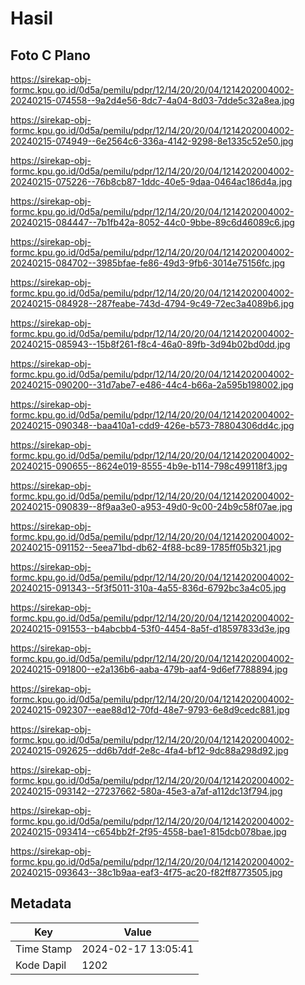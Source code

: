 # Hasil

## Foto C Plano

https://sirekap-obj-formc.kpu.go.id/0d5a/pemilu/pdpr/12/14/20/20/04/1214202004002-20240215-074558--9a2d4e56-8dc7-4a04-8d03-7dde5c32a8ea.jpg

https://sirekap-obj-formc.kpu.go.id/0d5a/pemilu/pdpr/12/14/20/20/04/1214202004002-20240215-074949--6e2564c6-336a-4142-9298-8e1335c52e50.jpg

https://sirekap-obj-formc.kpu.go.id/0d5a/pemilu/pdpr/12/14/20/20/04/1214202004002-20240215-075226--76b8cb87-1ddc-40e5-9daa-0464ac186d4a.jpg

https://sirekap-obj-formc.kpu.go.id/0d5a/pemilu/pdpr/12/14/20/20/04/1214202004002-20240215-084447--7b1fb42a-8052-44c0-9bbe-89c6d46089c6.jpg

https://sirekap-obj-formc.kpu.go.id/0d5a/pemilu/pdpr/12/14/20/20/04/1214202004002-20240215-084702--3985bfae-fe86-49d3-9fb6-3014e75156fc.jpg

https://sirekap-obj-formc.kpu.go.id/0d5a/pemilu/pdpr/12/14/20/20/04/1214202004002-20240215-084928--287feabe-743d-4794-9c49-72ec3a4089b6.jpg

https://sirekap-obj-formc.kpu.go.id/0d5a/pemilu/pdpr/12/14/20/20/04/1214202004002-20240215-085943--15b8f261-f8c4-46a0-89fb-3d94b02bd0dd.jpg

https://sirekap-obj-formc.kpu.go.id/0d5a/pemilu/pdpr/12/14/20/20/04/1214202004002-20240215-090200--31d7abe7-e486-44c4-b66a-2a595b198002.jpg

https://sirekap-obj-formc.kpu.go.id/0d5a/pemilu/pdpr/12/14/20/20/04/1214202004002-20240215-090348--baa410a1-cdd9-426e-b573-78804306dd4c.jpg

https://sirekap-obj-formc.kpu.go.id/0d5a/pemilu/pdpr/12/14/20/20/04/1214202004002-20240215-090655--8624e019-8555-4b9e-b114-798c499118f3.jpg

https://sirekap-obj-formc.kpu.go.id/0d5a/pemilu/pdpr/12/14/20/20/04/1214202004002-20240215-090839--8f9aa3e0-a953-49d0-9c00-24b9c58f07ae.jpg

https://sirekap-obj-formc.kpu.go.id/0d5a/pemilu/pdpr/12/14/20/20/04/1214202004002-20240215-091152--5eea71bd-db62-4f88-bc89-1785ff05b321.jpg

https://sirekap-obj-formc.kpu.go.id/0d5a/pemilu/pdpr/12/14/20/20/04/1214202004002-20240215-091343--5f3f5011-310a-4a55-836d-6792bc3a4c05.jpg

https://sirekap-obj-formc.kpu.go.id/0d5a/pemilu/pdpr/12/14/20/20/04/1214202004002-20240215-091553--b4abcbb4-53f0-4454-8a5f-d18597833d3e.jpg

https://sirekap-obj-formc.kpu.go.id/0d5a/pemilu/pdpr/12/14/20/20/04/1214202004002-20240215-091800--e2a136b6-aaba-479b-aaf4-9d6ef7788894.jpg

https://sirekap-obj-formc.kpu.go.id/0d5a/pemilu/pdpr/12/14/20/20/04/1214202004002-20240215-092307--eae88d12-70fd-48e7-9793-6e8d9cedc881.jpg

https://sirekap-obj-formc.kpu.go.id/0d5a/pemilu/pdpr/12/14/20/20/04/1214202004002-20240215-092625--dd6b7ddf-2e8c-4fa4-bf12-9dc88a298d92.jpg

https://sirekap-obj-formc.kpu.go.id/0d5a/pemilu/pdpr/12/14/20/20/04/1214202004002-20240215-093142--27237662-580a-45e3-a7af-a112dc13f794.jpg

https://sirekap-obj-formc.kpu.go.id/0d5a/pemilu/pdpr/12/14/20/20/04/1214202004002-20240215-093414--c654bb2f-2f95-4558-bae1-815dcb078bae.jpg

https://sirekap-obj-formc.kpu.go.id/0d5a/pemilu/pdpr/12/14/20/20/04/1214202004002-20240215-093643--38c1b9aa-eaf3-4f75-ac20-f82ff8773505.jpg


## Metadata

| Key        | Value               |
| ---------- | ------------------- |
| Time Stamp | 2024-02-17 13:05:41 |
| Kode Dapil | 1202                |



